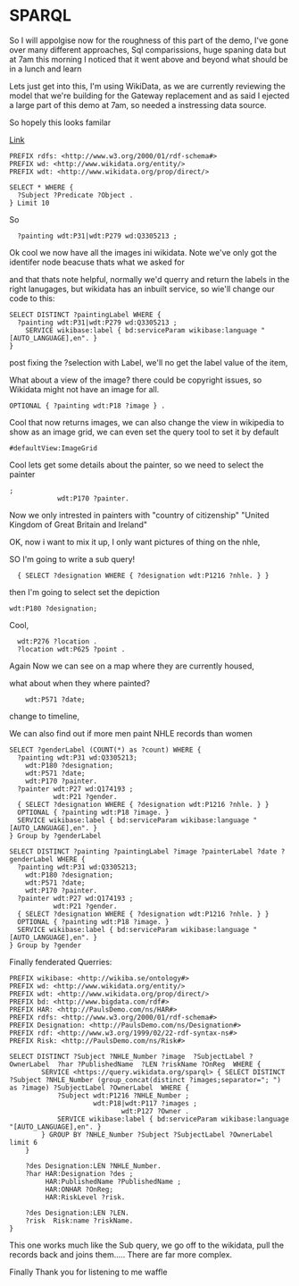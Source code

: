 # SPARQL

So I will appolgise now for the roughness of this part of the demo, I've gone over many different approaches, Sql comparissions, huge spaning data but at 7am this morning I noticed that it went above and beyond what should be in a lunch and learn 

Lets just get into this, I'm using WikiData, as we are currently reviewing the model that we're building for the Gateway replacement and as said I ejected a large part of this demo at 7am, so needed a instressing data source. 


So hopely this looks familar


[Link](https://query.wikidata.org/#PREFIX%20rdfs%3A%20%3Chttp%3A%2F%2Fwww.w3.org%2F2000%2F01%2Frdf-schema%23%3E%0APREFIX%20wd%3A%20%3Chttp%3A%2F%2Fwww.wikidata.org%2Fentity%2F%3E%0APREFIX%20wdt%3A%20%3Chttp%3A%2F%2Fwww.wikidata.org%2Fprop%2Fdirect%2F%3E%0A%0ASELECT%20%2a%20WHERE%20%7B%0A%20%20%3FSubject%20%3FPredicate%20%3FObject%20.%0A%7D%20Limit%2010)

```
PREFIX rdfs: <http://www.w3.org/2000/01/rdf-schema#>
PREFIX wd: <http://www.wikidata.org/entity/>
PREFIX wdt: <http://www.wikidata.org/prop/direct/>

SELECT * WHERE {
  ?Subject ?Predicate ?Object .
} Limit 10
```

So 


```
  ?painting wdt:P31|wdt:P279 wd:Q3305213 ;
```

Ok cool we now have all the images ini wikidata. Note we've only got the identifer node beacuse thats what we asked for 

and that thats note helpful, normally we'd querry and return the labels in the right lanugages, but wikidata has an inbuilt service, so wie'll change our code to this:
```
SELECT DISTINCT ?paintingLabel WHERE {
  ?painting wdt:P31|wdt:P279 wd:Q3305213 ;
    SERVICE wikibase:label { bd:serviceParam wikibase:language "[AUTO_LANGUAGE],en". }    
}
```

post fixing the ?selection with Label, we'll no get the label value of the item,

 What about a view of the image? there could be copyright issues, so Wikidata might not have an image for all.

 ```
OPTIONAL { ?painting wdt:P18 ?image } .
```

Cool that now returns images, we can also change the view in wikipedia to show as an image grid, we can even set the query tool to set it by default

```#defaultView:ImageGrid```

Cool lets get some details about the painter, so we need to select the painter

```
;
            wdt:P170 ?painter. 
```

Now we only intrested in painters with "country of citizenship" "United Kingdom of Great Britain and Ireland"


OK, now i want to mix it up, I only want pictures of thing on the nhle,

SO I'm going to write a sub query!

```
  { SELECT ?designation WHERE { ?designation wdt:P1216 ?nhle. } }
```
then I'm going to select set the depiction

```wdt:P180 ?designation; ```

Cool,

```
  wdt:P276 ?location .
  ?location wdt:P625 ?point .
```

Again Now we can see on a map where they are currently housed,

what about when they where painted?

```
    wdt:P571 ?date;
```

change to timeline,

We can also find out if more men paint NHLE records than women

```
SELECT ?genderLabel (COUNT(*) as ?count) WHERE {
  ?painting wdt:P31 wd:Q3305213;
    wdt:P180 ?designation;
    wdt:P571 ?date;
    wdt:P170 ?painter.
  ?painter wdt:P27 wd:Q174193 ;
           wdt:P21 ?gender.
  { SELECT ?designation WHERE { ?designation wdt:P1216 ?nhle. } }
  OPTIONAL { ?painting wdt:P18 ?image. }
  SERVICE wikibase:label { bd:serviceParam wikibase:language "[AUTO_LANGUAGE],en". }
} Group by ?genderLabel
```

```
SELECT DISTINCT ?painting ?paintingLabel ?image ?painterLabel ?date ?genderLabel WHERE {
  ?painting wdt:P31 wd:Q3305213;
    wdt:P180 ?designation;
    wdt:P571 ?date;
    wdt:P170 ?painter.
  ?painter wdt:P27 wd:Q174193 ;
           wdt:P21 ?gender.
  { SELECT ?designation WHERE { ?designation wdt:P1216 ?nhle. } }
  OPTIONAL { ?painting wdt:P18 ?image. }
  SERVICE wikibase:label { bd:serviceParam wikibase:language "[AUTO_LANGUAGE],en". }
} Group by ?gender
```


Finally fenderated Querries: 
```
PREFIX wikibase: <http://wikiba.se/ontology#>  
PREFIX wd: <http://www.wikidata.org/entity/> 
PREFIX wdt: <http://www.wikidata.org/prop/direct/> 
PREFIX bd: <http://www.bigdata.com/rdf#> 
PREFIX HAR: <http://PaulsDemo.com/ns/HAR#>  
PREFIX rdfs: <http://www.w3.org/2000/01/rdf-schema#> 
PREFIX Designation: <http://PaulsDemo.com/ns/Designation#>  
PREFIX rdf: <http://www.w3.org/1999/02/22-rdf-syntax-ns#>  
PREFIX Risk: <http://PaulsDemo.com/ns/Risk#>  

SELECT DISTINCT ?Subject ?NHLE_Number ?image  ?SubjectLabel ?OwnerLabel  ?har ?PublishedName  ?LEN ?riskName ?OnReg  WHERE { 
        SERVICE <https://query.wikidata.org/sparql> { SELECT DISTINCT ?Subject ?NHLE_Number (group_concat(distinct ?images;separator="; ") as ?image) ?SubjectLabel ?OwnerLabel  WHERE { 
            ?Subject wdt:P1216 ?NHLE_Number ;  
                     wdt:P18|wdt:P117 ?images ; 
                            wdt:P127 ?Owner .  
            SERVICE wikibase:label { bd:serviceParam wikibase:language "[AUTO_LANGUAGE],en". } 
        } GROUP BY ?NHLE_Number ?Subject ?SubjectLabel ?OwnerLabel limit 6  
    }  
    
    ?des Designation:LEN ?NHLE_Number. 
    ?har HAR:Designation ?des ; 
         HAR:PublishedName ?PublishedName ; 
         HAR:ONHAR ?OnReg; 
         HAR:RiskLevel ?risk.  
    
    ?des Designation:LEN ?LEN. 
    ?risk  Risk:name ?riskName.
} 
```


This one works much like the Sub query, we go off to the wikidata, pull the records back and joins them..... There are far more complex.

Finally Thank you for listening to me waffle 